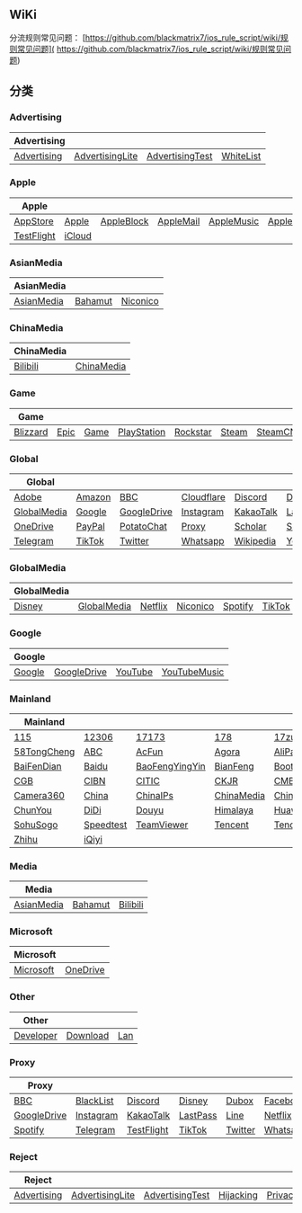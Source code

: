 ## WiKi
分流规则常见问题： [https://github.com/blackmatrix7/ios_rule_script/wiki/规则常见问题]( https://github.com/blackmatrix7/ios_rule_script/wiki/规则常见问题)
## 分类

### Advertising
|Advertising|  |  |  |
| ---- | ---- | ---- | ---- |
|[Advertising](https://github.com/blackmatrix7/ios_rule_script/tree/master/rule/Surge/Advertising) |[AdvertisingLite](https://github.com/blackmatrix7/ios_rule_script/tree/master/rule/Surge/AdvertisingLite) |[AdvertisingTest](https://github.com/blackmatrix7/ios_rule_script/tree/master/rule/Surge/AdvertisingTest) |[WhiteList](https://github.com/blackmatrix7/ios_rule_script/tree/master/rule/Surge/WhiteList) |

### Apple
|Apple|  |  |  |  |  |  |  |  |  |
| ---- | ---- | ---- | ---- | ---- | ---- | ---- | ---- | ---- | ---- |
|[AppStore](https://github.com/blackmatrix7/ios_rule_script/tree/master/rule/Surge/AppStore) |[Apple](https://github.com/blackmatrix7/ios_rule_script/tree/master/rule/Surge/Apple) |[AppleBlock](https://github.com/blackmatrix7/ios_rule_script/tree/master/rule/Surge/AppleBlock) |[AppleMail](https://github.com/blackmatrix7/ios_rule_script/tree/master/rule/Surge/AppleMail) |[AppleMusic](https://github.com/blackmatrix7/ios_rule_script/tree/master/rule/Surge/AppleMusic) |[AppleNews](https://github.com/blackmatrix7/ios_rule_script/tree/master/rule/Surge/AppleNews) |[AppleTV](https://github.com/blackmatrix7/ios_rule_script/tree/master/rule/Surge/AppleTV) |[FitnessPlus](https://github.com/blackmatrix7/ios_rule_script/tree/master/rule/Surge/FitnessPlus) |[Siri](https://github.com/blackmatrix7/ios_rule_script/tree/master/rule/Surge/Siri) |[SystemOTA](https://github.com/blackmatrix7/ios_rule_script/tree/master/rule/Surge/SystemOTA) |||||||||
|[TestFlight](https://github.com/blackmatrix7/ios_rule_script/tree/master/rule/Surge/TestFlight) |[iCloud](https://github.com/blackmatrix7/ios_rule_script/tree/master/rule/Surge/iCloud) ||||||||

### AsianMedia
|AsianMedia|  |  |
| ---- | ---- | ---- |
|[AsianMedia](https://github.com/blackmatrix7/ios_rule_script/tree/master/rule/Surge/AsianMedia) |[Bahamut](https://github.com/blackmatrix7/ios_rule_script/tree/master/rule/Surge/Bahamut) |[Niconico](https://github.com/blackmatrix7/ios_rule_script/tree/master/rule/Surge/Niconico) |

### ChinaMedia
|ChinaMedia|  |
| ---- | ---- |
|[Bilibili](https://github.com/blackmatrix7/ios_rule_script/tree/master/rule/Surge/Bilibili) |[ChinaMedia](https://github.com/blackmatrix7/ios_rule_script/tree/master/rule/Surge/ChinaMedia) |

### Game
|Game|  |  |  |  |  |  |  |  |
| ---- | ---- | ---- | ---- | ---- | ---- | ---- | ---- | ---- |
|[Blizzard](https://github.com/blackmatrix7/ios_rule_script/tree/master/rule/Surge/Blizzard) |[Epic](https://github.com/blackmatrix7/ios_rule_script/tree/master/rule/Surge/Epic) |[Game](https://github.com/blackmatrix7/ios_rule_script/tree/master/rule/Surge/Game) |[PlayStation](https://github.com/blackmatrix7/ios_rule_script/tree/master/rule/Surge/PlayStation) |[Rockstar](https://github.com/blackmatrix7/ios_rule_script/tree/master/rule/Surge/Rockstar) |[Steam](https://github.com/blackmatrix7/ios_rule_script/tree/master/rule/Surge/Steam) |[SteamCN](https://github.com/blackmatrix7/ios_rule_script/tree/master/rule/Surge/SteamCN) |[Supercell](https://github.com/blackmatrix7/ios_rule_script/tree/master/rule/Surge/Supercell) |[WildRift](https://github.com/blackmatrix7/ios_rule_script/tree/master/rule/Surge/WildRift) |

### Global
|Global|  |  |  |  |  |  |  |  |  |
| ---- | ---- | ---- | ---- | ---- | ---- | ---- | ---- | ---- | ---- |
|[Adobe](https://github.com/blackmatrix7/ios_rule_script/tree/master/rule/Surge/Adobe) |[Amazon](https://github.com/blackmatrix7/ios_rule_script/tree/master/rule/Surge/Amazon) |[BBC](https://github.com/blackmatrix7/ios_rule_script/tree/master/rule/Surge/BBC) |[Cloudflare](https://github.com/blackmatrix7/ios_rule_script/tree/master/rule/Surge/Cloudflare) |[Discord](https://github.com/blackmatrix7/ios_rule_script/tree/master/rule/Surge/Discord) |[Disney](https://github.com/blackmatrix7/ios_rule_script/tree/master/rule/Surge/Disney) |[Dubox](https://github.com/blackmatrix7/ios_rule_script/tree/master/rule/Surge/Dubox) |[Facebook](https://github.com/blackmatrix7/ios_rule_script/tree/master/rule/Surge/Facebook) |[Github](https://github.com/blackmatrix7/ios_rule_script/tree/master/rule/Surge/Github) |[Global](https://github.com/blackmatrix7/ios_rule_script/tree/master/rule/Surge/Global) |||||||||
|[GlobalMedia](https://github.com/blackmatrix7/ios_rule_script/tree/master/rule/Surge/GlobalMedia) |[Google](https://github.com/blackmatrix7/ios_rule_script/tree/master/rule/Surge/Google) |[GoogleDrive](https://github.com/blackmatrix7/ios_rule_script/tree/master/rule/Surge/GoogleDrive) |[Instagram](https://github.com/blackmatrix7/ios_rule_script/tree/master/rule/Surge/Instagram) |[KakaoTalk](https://github.com/blackmatrix7/ios_rule_script/tree/master/rule/Surge/KakaoTalk) |[LastPass](https://github.com/blackmatrix7/ios_rule_script/tree/master/rule/Surge/LastPass) |[Line](https://github.com/blackmatrix7/ios_rule_script/tree/master/rule/Surge/Line) |[Mail](https://github.com/blackmatrix7/ios_rule_script/tree/master/rule/Surge/Mail) |[Microsoft](https://github.com/blackmatrix7/ios_rule_script/tree/master/rule/Surge/Microsoft) |[Netflix](https://github.com/blackmatrix7/ios_rule_script/tree/master/rule/Surge/Netflix) ||||||||
|[OneDrive](https://github.com/blackmatrix7/ios_rule_script/tree/master/rule/Surge/OneDrive) |[PayPal](https://github.com/blackmatrix7/ios_rule_script/tree/master/rule/Surge/PayPal) |[PotatoChat](https://github.com/blackmatrix7/ios_rule_script/tree/master/rule/Surge/PotatoChat) |[Proxy](https://github.com/blackmatrix7/ios_rule_script/tree/master/rule/Surge/Proxy) |[Scholar](https://github.com/blackmatrix7/ios_rule_script/tree/master/rule/Surge/Scholar) |[Sony](https://github.com/blackmatrix7/ios_rule_script/tree/master/rule/Surge/Sony) |[Spark](https://github.com/blackmatrix7/ios_rule_script/tree/master/rule/Surge/Spark) |[Speedtest](https://github.com/blackmatrix7/ios_rule_script/tree/master/rule/Surge/Speedtest) |[Spotify](https://github.com/blackmatrix7/ios_rule_script/tree/master/rule/Surge/Spotify) |[TeamViewer](https://github.com/blackmatrix7/ios_rule_script/tree/master/rule/Surge/TeamViewer) |||||||
|[Telegram](https://github.com/blackmatrix7/ios_rule_script/tree/master/rule/Surge/Telegram) |[TikTok](https://github.com/blackmatrix7/ios_rule_script/tree/master/rule/Surge/TikTok) |[Twitter](https://github.com/blackmatrix7/ios_rule_script/tree/master/rule/Surge/Twitter) |[Whatsapp](https://github.com/blackmatrix7/ios_rule_script/tree/master/rule/Surge/Whatsapp) |[Wikipedia](https://github.com/blackmatrix7/ios_rule_script/tree/master/rule/Surge/Wikipedia) |[YouTube](https://github.com/blackmatrix7/ios_rule_script/tree/master/rule/Surge/YouTube) |[YouTubeMusic](https://github.com/blackmatrix7/ios_rule_script/tree/master/rule/Surge/YouTubeMusic) ||||||

### GlobalMedia
|GlobalMedia|  |  |  |  |  |
| ---- | ---- | ---- | ---- | ---- | ---- |
|[Disney](https://github.com/blackmatrix7/ios_rule_script/tree/master/rule/Surge/Disney) |[GlobalMedia](https://github.com/blackmatrix7/ios_rule_script/tree/master/rule/Surge/GlobalMedia) |[Netflix](https://github.com/blackmatrix7/ios_rule_script/tree/master/rule/Surge/Netflix) |[Niconico](https://github.com/blackmatrix7/ios_rule_script/tree/master/rule/Surge/Niconico) |[Spotify](https://github.com/blackmatrix7/ios_rule_script/tree/master/rule/Surge/Spotify) |[TikTok](https://github.com/blackmatrix7/ios_rule_script/tree/master/rule/Surge/TikTok) |

### Google
|Google|  |  |  |
| ---- | ---- | ---- | ---- |
|[Google](https://github.com/blackmatrix7/ios_rule_script/tree/master/rule/Surge/Google) |[GoogleDrive](https://github.com/blackmatrix7/ios_rule_script/tree/master/rule/Surge/GoogleDrive) |[YouTube](https://github.com/blackmatrix7/ios_rule_script/tree/master/rule/Surge/YouTube) |[YouTubeMusic](https://github.com/blackmatrix7/ios_rule_script/tree/master/rule/Surge/YouTubeMusic) |

### Mainland
|Mainland|  |  |  |  |  |  |  |  |  |
| ---- | ---- | ---- | ---- | ---- | ---- | ---- | ---- | ---- | ---- |
|[115](https://github.com/blackmatrix7/ios_rule_script/tree/master/rule/Surge/115) |[12306](https://github.com/blackmatrix7/ios_rule_script/tree/master/rule/Surge/12306) |[17173](https://github.com/blackmatrix7/ios_rule_script/tree/master/rule/Surge/17173) |[178](https://github.com/blackmatrix7/ios_rule_script/tree/master/rule/Surge/178) |[17zuoye](https://github.com/blackmatrix7/ios_rule_script/tree/master/rule/Surge/17zuoye) |[360](https://github.com/blackmatrix7/ios_rule_script/tree/master/rule/Surge/360) |[36kr](https://github.com/blackmatrix7/ios_rule_script/tree/master/rule/Surge/36kr) |[4399](https://github.com/blackmatrix7/ios_rule_script/tree/master/rule/Surge/4399) |[51Job](https://github.com/blackmatrix7/ios_rule_script/tree/master/rule/Surge/51Job) |[56](https://github.com/blackmatrix7/ios_rule_script/tree/master/rule/Surge/56) |||||||||
|[58TongCheng](https://github.com/blackmatrix7/ios_rule_script/tree/master/rule/Surge/58TongCheng) |[ABC](https://github.com/blackmatrix7/ios_rule_script/tree/master/rule/Surge/ABC) |[AcFun](https://github.com/blackmatrix7/ios_rule_script/tree/master/rule/Surge/AcFun) |[Agora](https://github.com/blackmatrix7/ios_rule_script/tree/master/rule/Surge/Agora) |[AliPay](https://github.com/blackmatrix7/ios_rule_script/tree/master/rule/Surge/AliPay) |[Alibaba](https://github.com/blackmatrix7/ios_rule_script/tree/master/rule/Surge/Alibaba) |[AnTianKeJi](https://github.com/blackmatrix7/ios_rule_script/tree/master/rule/Surge/AnTianKeJi) |[Anjuke](https://github.com/blackmatrix7/ios_rule_script/tree/master/rule/Surge/Anjuke) |[BOC](https://github.com/blackmatrix7/ios_rule_script/tree/master/rule/Surge/BOC) |[BOCOM](https://github.com/blackmatrix7/ios_rule_script/tree/master/rule/Surge/BOCOM) ||||||||
|[BaiFenDian](https://github.com/blackmatrix7/ios_rule_script/tree/master/rule/Surge/BaiFenDian) |[Baidu](https://github.com/blackmatrix7/ios_rule_script/tree/master/rule/Surge/Baidu) |[BaoFengYingYin](https://github.com/blackmatrix7/ios_rule_script/tree/master/rule/Surge/BaoFengYingYin) |[BianFeng](https://github.com/blackmatrix7/ios_rule_script/tree/master/rule/Surge/BianFeng) |[Bootcss](https://github.com/blackmatrix7/ios_rule_script/tree/master/rule/Surge/Bootcss) |[ByteDance](https://github.com/blackmatrix7/ios_rule_script/tree/master/rule/Surge/ByteDance) |[CAS](https://github.com/blackmatrix7/ios_rule_script/tree/master/rule/Surge/CAS) |[CCB](https://github.com/blackmatrix7/ios_rule_script/tree/master/rule/Surge/CCB) |[CCTV](https://github.com/blackmatrix7/ios_rule_script/tree/master/rule/Surge/CCTV) |[CEB](https://github.com/blackmatrix7/ios_rule_script/tree/master/rule/Surge/CEB) |||||||
|[CGB](https://github.com/blackmatrix7/ios_rule_script/tree/master/rule/Surge/CGB) |[CIBN](https://github.com/blackmatrix7/ios_rule_script/tree/master/rule/Surge/CIBN) |[CITIC](https://github.com/blackmatrix7/ios_rule_script/tree/master/rule/Surge/CITIC) |[CKJR](https://github.com/blackmatrix7/ios_rule_script/tree/master/rule/Surge/CKJR) |[CMB](https://github.com/blackmatrix7/ios_rule_script/tree/master/rule/Surge/CMB) |[CNKI](https://github.com/blackmatrix7/ios_rule_script/tree/master/rule/Surge/CNKI) |[CNNIC](https://github.com/blackmatrix7/ios_rule_script/tree/master/rule/Surge/CNNIC) |[CSDN](https://github.com/blackmatrix7/ios_rule_script/tree/master/rule/Surge/CSDN) |[CaiNiao](https://github.com/blackmatrix7/ios_rule_script/tree/master/rule/Surge/CaiNiao) |[CaiXinChuanMei](https://github.com/blackmatrix7/ios_rule_script/tree/master/rule/Surge/CaiXinChuanMei) ||||||
|[Camera360](https://github.com/blackmatrix7/ios_rule_script/tree/master/rule/Surge/Camera360) |[China](https://github.com/blackmatrix7/ios_rule_script/tree/master/rule/Surge/China) |[ChinaIPs](https://github.com/blackmatrix7/ios_rule_script/tree/master/rule/Surge/ChinaIPs) |[ChinaMedia](https://github.com/blackmatrix7/ios_rule_script/tree/master/rule/Surge/ChinaMedia) |[ChinaMobile](https://github.com/blackmatrix7/ios_rule_script/tree/master/rule/Surge/ChinaMobile) |[ChinaNews](https://github.com/blackmatrix7/ios_rule_script/tree/master/rule/Surge/ChinaNews) |[ChinaTelecom](https://github.com/blackmatrix7/ios_rule_script/tree/master/rule/Surge/ChinaTelecom) |[ChinaTest](https://github.com/blackmatrix7/ios_rule_script/tree/master/rule/Surge/ChinaTest) |[ChinaUnicom](https://github.com/blackmatrix7/ios_rule_script/tree/master/rule/Surge/ChinaUnicom) |[ChuangKeTie](https://github.com/blackmatrix7/ios_rule_script/tree/master/rule/Surge/ChuangKeTie) |||||
|[ChunYou](https://github.com/blackmatrix7/ios_rule_script/tree/master/rule/Surge/ChunYou) |[DiDi](https://github.com/blackmatrix7/ios_rule_script/tree/master/rule/Surge/DiDi) |[Douyu](https://github.com/blackmatrix7/ios_rule_script/tree/master/rule/Surge/Douyu) |[Himalaya](https://github.com/blackmatrix7/ios_rule_script/tree/master/rule/Surge/Himalaya) |[Huawei](https://github.com/blackmatrix7/ios_rule_script/tree/master/rule/Surge/Huawei) |[Meitu](https://github.com/blackmatrix7/ios_rule_script/tree/master/rule/Surge/Meitu) |[NetEase](https://github.com/blackmatrix7/ios_rule_script/tree/master/rule/Surge/NetEase) |[NetEaseMusic](https://github.com/blackmatrix7/ios_rule_script/tree/master/rule/Surge/NetEaseMusic) |[Pinduoduo](https://github.com/blackmatrix7/ios_rule_script/tree/master/rule/Surge/Pinduoduo) |[Sina](https://github.com/blackmatrix7/ios_rule_script/tree/master/rule/Surge/Sina) ||||
|[SohuSogo](https://github.com/blackmatrix7/ios_rule_script/tree/master/rule/Surge/SohuSogo) |[Speedtest](https://github.com/blackmatrix7/ios_rule_script/tree/master/rule/Surge/Speedtest) |[TeamViewer](https://github.com/blackmatrix7/ios_rule_script/tree/master/rule/Surge/TeamViewer) |[Tencent](https://github.com/blackmatrix7/ios_rule_script/tree/master/rule/Surge/Tencent) |[TencentVideo](https://github.com/blackmatrix7/ios_rule_script/tree/master/rule/Surge/TencentVideo) |[VipShop](https://github.com/blackmatrix7/ios_rule_script/tree/master/rule/Surge/VipShop) |[Weibo](https://github.com/blackmatrix7/ios_rule_script/tree/master/rule/Surge/Weibo) |[XiaoMi](https://github.com/blackmatrix7/ios_rule_script/tree/master/rule/Surge/XiaoMi) |[Xunlei](https://github.com/blackmatrix7/ios_rule_script/tree/master/rule/Surge/Xunlei) |[Youku](https://github.com/blackmatrix7/ios_rule_script/tree/master/rule/Surge/Youku) |||
|[Zhihu](https://github.com/blackmatrix7/ios_rule_script/tree/master/rule/Surge/Zhihu) |[iQiyi](https://github.com/blackmatrix7/ios_rule_script/tree/master/rule/Surge/iQiyi) ||

### Media
|Media|  |  |
| ---- | ---- | ---- |
|[AsianMedia](https://github.com/blackmatrix7/ios_rule_script/tree/master/rule/Surge/AsianMedia) |[Bahamut](https://github.com/blackmatrix7/ios_rule_script/tree/master/rule/Surge/Bahamut) |[Bilibili](https://github.com/blackmatrix7/ios_rule_script/tree/master/rule/Surge/Bilibili) |

### Microsoft
|Microsoft|  |
| ---- | ---- |
|[Microsoft](https://github.com/blackmatrix7/ios_rule_script/tree/master/rule/Surge/Microsoft) |[OneDrive](https://github.com/blackmatrix7/ios_rule_script/tree/master/rule/Surge/OneDrive) |

### Other
|Other|  |  |
| ---- | ---- | ---- |
|[Developer](https://github.com/blackmatrix7/ios_rule_script/tree/master/rule/Surge/Developer) |[Download](https://github.com/blackmatrix7/ios_rule_script/tree/master/rule/Surge/Download) |[Lan](https://github.com/blackmatrix7/ios_rule_script/tree/master/rule/Surge/Lan) |

### Proxy
|Proxy|  |  |  |  |  |  |  |  |  |
| ---- | ---- | ---- | ---- | ---- | ---- | ---- | ---- | ---- | ---- |
|[BBC](https://github.com/blackmatrix7/ios_rule_script/tree/master/rule/Surge/BBC) |[BlackList](https://github.com/blackmatrix7/ios_rule_script/tree/master/rule/Surge/BlackList) |[Discord](https://github.com/blackmatrix7/ios_rule_script/tree/master/rule/Surge/Discord) |[Disney](https://github.com/blackmatrix7/ios_rule_script/tree/master/rule/Surge/Disney) |[Dubox](https://github.com/blackmatrix7/ios_rule_script/tree/master/rule/Surge/Dubox) |[Facebook](https://github.com/blackmatrix7/ios_rule_script/tree/master/rule/Surge/Facebook) |[Github](https://github.com/blackmatrix7/ios_rule_script/tree/master/rule/Surge/Github) |[Global](https://github.com/blackmatrix7/ios_rule_script/tree/master/rule/Surge/Global) |[GlobalMedia](https://github.com/blackmatrix7/ios_rule_script/tree/master/rule/Surge/GlobalMedia) |[Google](https://github.com/blackmatrix7/ios_rule_script/tree/master/rule/Surge/Google) |||||||||
|[GoogleDrive](https://github.com/blackmatrix7/ios_rule_script/tree/master/rule/Surge/GoogleDrive) |[Instagram](https://github.com/blackmatrix7/ios_rule_script/tree/master/rule/Surge/Instagram) |[KakaoTalk](https://github.com/blackmatrix7/ios_rule_script/tree/master/rule/Surge/KakaoTalk) |[LastPass](https://github.com/blackmatrix7/ios_rule_script/tree/master/rule/Surge/LastPass) |[Line](https://github.com/blackmatrix7/ios_rule_script/tree/master/rule/Surge/Line) |[Netflix](https://github.com/blackmatrix7/ios_rule_script/tree/master/rule/Surge/Netflix) |[PotatoChat](https://github.com/blackmatrix7/ios_rule_script/tree/master/rule/Surge/PotatoChat) |[Proxy](https://github.com/blackmatrix7/ios_rule_script/tree/master/rule/Surge/Proxy) |[Scholar](https://github.com/blackmatrix7/ios_rule_script/tree/master/rule/Surge/Scholar) |[Spark](https://github.com/blackmatrix7/ios_rule_script/tree/master/rule/Surge/Spark) ||||||||
|[Spotify](https://github.com/blackmatrix7/ios_rule_script/tree/master/rule/Surge/Spotify) |[Telegram](https://github.com/blackmatrix7/ios_rule_script/tree/master/rule/Surge/Telegram) |[TestFlight](https://github.com/blackmatrix7/ios_rule_script/tree/master/rule/Surge/TestFlight) |[TikTok](https://github.com/blackmatrix7/ios_rule_script/tree/master/rule/Surge/TikTok) |[Twitter](https://github.com/blackmatrix7/ios_rule_script/tree/master/rule/Surge/Twitter) |[Whatsapp](https://github.com/blackmatrix7/ios_rule_script/tree/master/rule/Surge/Whatsapp) |[Wikipedia](https://github.com/blackmatrix7/ios_rule_script/tree/master/rule/Surge/Wikipedia) |[YouTube](https://github.com/blackmatrix7/ios_rule_script/tree/master/rule/Surge/YouTube) |[YouTubeMusic](https://github.com/blackmatrix7/ios_rule_script/tree/master/rule/Surge/YouTubeMusic) |||||||

### Reject
|Reject|  |  |  |  |
| ---- | ---- | ---- | ---- | ---- |
|[Advertising](https://github.com/blackmatrix7/ios_rule_script/tree/master/rule/Surge/Advertising) |[AdvertisingLite](https://github.com/blackmatrix7/ios_rule_script/tree/master/rule/Surge/AdvertisingLite) |[AdvertisingTest](https://github.com/blackmatrix7/ios_rule_script/tree/master/rule/Surge/AdvertisingTest) |[Hijacking](https://github.com/blackmatrix7/ios_rule_script/tree/master/rule/Surge/Hijacking) |[Privacy](https://github.com/blackmatrix7/ios_rule_script/tree/master/rule/Surge/Privacy) |
